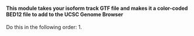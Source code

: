 #### This module takes your isoform track GTF file and makes it a color-coded BED12 file to add to the UCSC Genome Browser
Do this in the following order:
1. 
